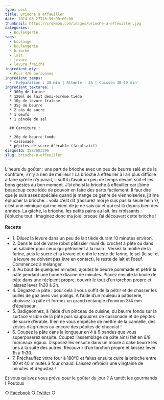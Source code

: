 ```yaml
---
type: post
title: Brioche à effeuiller
date: 2014-03-27T16:59:00+00:00
thumbnail: https://crokmou.com/images/brioche-a-effeuiller.jpg
categories:
  - Boulangerie
tags:
  - boulange
  - boulangerie
  - brioche
  - lait
  - levure
  - levure fraiche
ingredient_qty:
  - Pour 4/6 personnes
ingredient_temps:
  - 'Préparation : 30 min | Attente : 3h | Cuisson 30-40 min'
ingredient_textarea: |
  * 300g de farine
  * 120ml de lait demi-écrémé tiède
  * 10g de levure fraîche
  * 35g de beurre
  * 2 càs de sucre
  * 1 oeufs
  * 1 pincée de sel

  ## Garniture :

  * 20g de beurre fondu
  * cassonade
  * pépites de sucre d'érable (facultatif)
disqusId: 3587683296
slug: brioche-a-effeuiller
---
```


L’heure du goûter : une part de brioche avec un peu de beurre salé et de la confiture, il n’y a rien de meilleur ! La brioche à effeuiller à l’air plus difficile à faire qu’elle n’y parait, il suffit d’avoir un peu de temps devant soit et les bons gestes au bon moment. J’ai choisi la brioche à effeuiller car j’aime beaucoup cette idée de pouvoir en faire des parts facilement. Il faut dire que je suis assez spéciale quand je mange ce genre de viennoiseries, j’aime éplucher la brioche… voilà c’est dit (rassurez moi je suis pas la seule hein ?), c’est une mimique qui me vient de je ne sais où et qui est là depuis bien des années. La gâche, la brioche, les petits pains au lait, les croissants : j’épluche tout ! Imaginez donc ma joie lorsque j’ai découvert cette brioche !

#### Recette

* 1\. Diluez la levure dans un peu de lait tiède durant 10 minutes environ.
* 2\. Dans le bol de votre robot pâtissier muni du crochet à pâte ou dans un saladier pour ceux qui pétrissent à la main : Versez la moitié de la farine, puis le sucre et la levure et enfin le reste de farine, le sel (le sel et la levure ne doivent pas être en contact), le reste de lait et l’oeuf. Commencez à mélanger.
* 3\. Au bout de quelques minutes, ajoutez le beurre pommade et pétrir la pâte pendant une bonne dizaine de minutes. Placez ensuite la boule de pâte dans une récipient propre, couvrir le tout d’un torchon propre et laissez lever 1h30 à 2h.
* 4\. Dégazez la pâte : pour cela il vous suffit de la pétrir et de chasser les bulles de gaz avec vos poings. A l’aide d’un rouleau à pâtisserie, abaissez la pâte et formez un grand rectangle d’environ 3/4 mm d’épaisseur.
* 5\. Badigeonnez, à l’aide d’un pinceau de cuisine, du beurre fondu sur la surface visible de la pâte puis saupoudrez de cassonade et de pépites de sucre d’érable. Rien ne vous empêche de mettre de la cannelle, des zestes d’agrumes ou encore des pépites de chocolat !
* 6\. Coupez la pâte dans la longueur en 4 à 6 bandes que vous superposerez ensuite. Coupez l’assemblage de pâte ainsi fait en 6/8 morceaux égaux. Disposez les ensuite dans un moule à cake beurré les uns à la suite des autres. Recouvrir d’un torchon propre et laissez lever 1h à 1h30.
* 7\. Préchauffez votre four à 180°C et faites ensuite cuire la brioche entre 30 et 40 minutes à four chaud. Laissez refroidir une vingtaine de minutes et dégustez !

Et vous qu’avez vous prévu pour le goûter du jour ? A tantôt les gourmands ! Poutoux

○ [Facebook](https://www.facebook.com/crokmou.blog) ○ [Twitter](https://twitter.com/Crokmou) ○